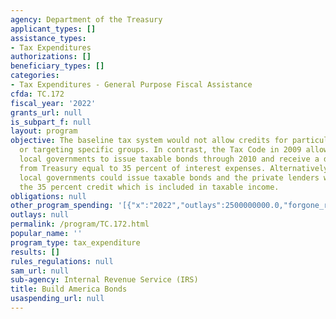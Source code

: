 ```yaml
---
agency: Department of the Treasury
applicant_types: []
assistance_types:
- Tax Expenditures
authorizations: []
beneficiary_types: []
categories:
- Tax Expenditures - General Purpose Fiscal Assistance
cfda: TC.172
fiscal_year: '2022'
grants_url: null
is_subpart_f: null
layout: program
objective: The baseline tax system would not allow credits for particular activities
  or targeting specific groups. In contrast, the Tax Code in 2009 allowed State and
  local governments to issue taxable bonds through 2010 and receive a direct payment
  from Treasury equal to 35 percent of interest expenses. Alternatively, State and
  local governments could issue taxable bonds and the private lenders would receive
  the 35 percent credit which is included in taxable income.
obligations: null
other_program_spending: '[{"x":"2022","outlays":2500000000.0,"forgone_revenue":0.0},{"x":"2023","outlays":2170000000.0,"forgone_revenue":0.0},{"x":"2024","outlays":2260000000.0,"forgone_revenue":0.0}]'
outlays: null
permalink: /program/TC.172.html
popular_name: ''
program_type: tax_expenditure
results: []
rules_regulations: null
sam_url: null
sub-agency: Internal Revenue Service (IRS)
title: Build America Bonds
usaspending_url: null
---
```

